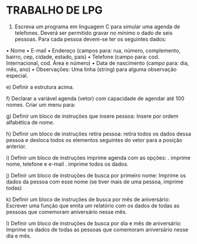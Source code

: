 # TRABALHO DE LPG

1. Escreva um programa em linguagem C para simular uma agenda de telefones. Deverá
ser permitido gravar no mínimo o dado de seis pessoas. Para cada pessoa devem-se
ter os seguintes dados:

• Nome
• E-mail
• Endereço (campos para: rua, número, complemento, bairro, cep, cidade, estado, país)
• Telefone (campo para: cod. Internacional, cod. Área e número)
• Data de nascimento (campo para: dia, mês, ano)
• Observações: Uma linha (string) para alguma observação especial.

e) Definir a estrutura acima.

f) Declarar a variável agenda (vetor) com capacidade de agendar até 100 nomes.
Criar um menu para:

g) Definir um bloco de instruções que insere pessoa: Insere por ordem alfabética de nome.

h) Definir um bloco de instruções retira pessoa: retira todos os dados dessa pessoa e desloca
todos os elementos seguintes do vetor para a posição anterior.

i) Definir um bloco de instruções imprime agenda com as opções:
. imprime nome, telefone e e-mail
. imprime todos os dados.

j) Definir um bloco de instruções de busca por primeiro nome: Imprime os dados da pessoa
com esse nome (se tiver mais de uma pessoa, imprime todas)

k) Definir um bloco de instruções de busca por mês de aniversário: Escrever uma função que
emita um relatório com os dados de todas as pessoas que comemoram aniversário nesse mês.

l) Definir um bloco de instruções de busca por dia e mês de aniversário: Imprime os dados de
todas as pessoas que comemoram aniversário nesse dia e mês.
